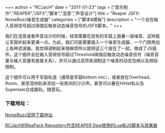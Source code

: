 +++
author = "RCJacH"
date = "2017-01-23"
tags = ["音乐制作","REAPER","JSFX","脚本","混音","声音设计"]
title = "Reaper JSFX: NoiseBuzz噪音生成器"
categories = ["脚本&模板"]
description = "一个会在输入音频信号超过阈值后触发动态噪音信号的JSFX脚本。"
+++

我们在混音或者声音设计的时候，经常需要在现有的军鼓上面叠一层噪音，这样能让军鼓听起来更满一点。为此，我们可能需要插入一个噪音生成器、一个门限再加上各种滤波器。我觉得调制起来很麻烦所以就把这三个放在了一起，做成了JS插件。这个插件会在输入音频信号超过Threshold阈值后触发动态噪音信号（噪音音量与输入音量有直接关系），并可以通过选项来调制这个噪音的动态包络以及频段限制。



这个插件可以用于军鼓轨道（通常是军鼓bottom mic），或者放在Overhead、Room、甚至混响轨来添加一些房间的沙沙声。甚至可以叠在HiHat轨以及Supersaw合成器轨。随意玩。



### 下载地址：

[NoiseBuzz官网下载地址](http://stash.reaper.fm/v/29597/SnareBuzz.jsfx)

[RCJacH的ReaPack Repository包含REAPER Daw使用的Lua和JS脚本与效果器](https://github.com/RCJacH/ReaScripts/raw/master/index.xml)